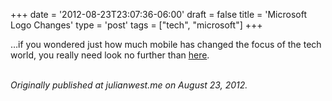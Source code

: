 +++
date = '2012-08-23T23:07:36-06:00'
draft = false
title = 'Microsoft Logo Changes'
type = 'post'
tags = ["tech", "microsoft"]
+++


…if you wondered just how much mobile has changed the focus of the tech world, you really need look no further than <a href="https://www.theverge.com/2012/8/23/3262517/microsoft-new-logo">here</a>.<br /><br />

<i>Originally published at julianwest.me on August 23, 2012.</i>